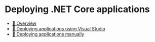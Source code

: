 # Deploying .NET Core applications

*   [🔧 Overview](overview.md)
*   [🔧 Deploying applications using Visual Studio](deployment-visual-studio.md)
*   [🔧 Deploying applications manually](deployment-manual.md)